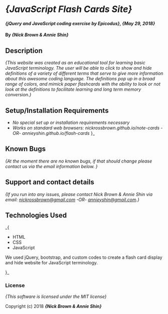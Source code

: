 # _{JavaScript Flash Cards Site}_

#### _{jQuery and JavaScript coding exercise by Epicodus}, {May 29, 2018}_

#### By _**{Nick Brown & Annie Shin}**_

## Description

_{This website was created as an educational tool for learning basic JavaScript terminology. The user will be able to click to show and hide definitions of a variety of different terms that serve to give more information about this awesome coding language. The definitions pop up in a broad range of colors, and mimick paper flashcards with the ability to look or not look at the definitions to facilitate learning and long term memory conversion.}_

## Setup/Installation Requirements

* _No special set up or installation requirements necessary_
* _Works on standard web browsers: nickrossbrown.github.io/note-cards -OR- annieyshin.github.io/flash-cards_
}_

## Known Bugs

_{At the moment there are no known bugs, if that should change please contact us via the email information below. }_

## Support and contact details

_{If you run into any issues, please contact Nick Brown & Annie Shin via email:
nickrossbrown@gmail.com -OR- annieyshin@gmail.com.}_

## Technologies Used

_{
* HTML
* CSS
* JavaScript

We used jQuery, bootstrap, and custom codes to create a flash card display and hide website for JavaScript terminology.

  }_

### License

*{This software is licensed under the MIT license}*

Copyright (c) 2018 **_{Nick Brown & Annie Shin}_**
